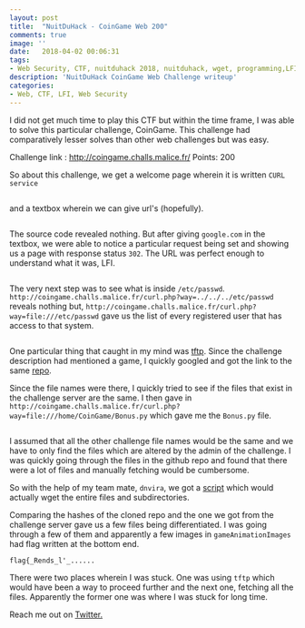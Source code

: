 ```yaml
---
layout: post
title:  "NuitDuHack - CoinGame Web 200"
comments: true
image: ''
date:   2018-04-02 00:06:31
tags:
- Web Security, CTF, nuitduhack 2018, nuitduhack, wget, programming,LFI
description: 'NuitDuHack CoinGame Web Challenge writeup'
categories:
- Web, CTF, LFI, Web Security
---
```


I did not get much time to play this CTF but within the time frame, I was able to solve this particular challenge, CoinGame. This challenge had comparatively lesser solves than other web challenges but was easy.

Challenge link : http://coingame.challs.malice.fr/
Points: 200

So about this challenge, we get a welcome page wherein it is written `CURL service`
<figure class="foto-legenda">
	<img src="{{ "/assets/img/nuitduhack/HomeScreen"}}" alt="">
</figure>


and a textbox wherein we can give url's (hopefully).

<figure class="foto-legenda">
	<img src="{{ "/assets/img/nuitduhack/cURL_request"}}" alt="">
</figure>

The source code revealed nothing. But after giving `google.com` in the textbox, we were able to notice a particular request being set and showing us a page with response status `302`. The URL was perfect enough to understand what it was, LFI.

<figure class="foto-legenda">
	<img src="{{ "/assets/img/nuitduhack/url"}}" alt="">
</figure>

The very next step was to see what is inside `/etc/passwd`. `http://coingame.challs.malice.fr/curl.php?way=../../../etc/passwd` reveals nothing but, `http://coingame.challs.malice.fr/curl.php?way=file:///etc/passwd` gave us the list of every registered user that has access to that system.

<figure class="foto-legenda">
	<img src="{{ "/assets/img/nuitduhack/etc"}}" alt="">
</figure>

One particular thing that caught in my mind was <a href="https://en.wikipedia.org/wiki/Trivial_File_Transfer_Protocol">tftp</a>. Since the challenge description had mentioned a game, I quickly googled and got the link to the same <a href="https://github.com/totheyellowmoon/CoinGame/">repo</a>.

Since the file names were there, I quickly tried to see if the files that exist in the challenge server are the same. I then gave in `http://coingame.challs.malice.fr/curl.php?way=file:///home/CoinGame/Bonus.py` which gave me the `Bonus.py` file.

<figure class="foto-legenda">
	<img src="{{ "/assets/img/nuitduhack/coingamedir"}}" alt="">
</figure>

I assumed that all the other challenge file names would be the same and we have to only find the files which are altered by the admin of the challenge. I was quickly going through the files in the github repo and found that there were a lot of files and manually fetching would be cumbersome.

So with the help of my team mate, `dnvira`, we got a <a href="https://github.com/gokulkrishna01/gokulkrishna01.github.io/tree/master/scripts/NuitDu">script</a> which would actually wget the entire files and subdirectories.

Comparing the hashes of the cloned repo and the one we got from the challenge server gave us a few files being differentiated. I was going through a few of them and apparently a few images in `gameAnimationImages` had flag written at the bottom end.

`flag{_Rends_l'_......`

There were two places wherein I was stuck. One was using `tftp` which would have been a way to proceed further and the next one, fetching all the files. Apparently the former one was where I was stuck for long time.

Reach me out on <a href="https://twitter.com/gkgkrishna33">Twitter.

